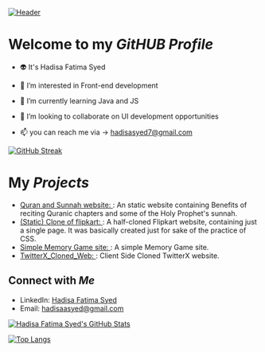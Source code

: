 [![Header](https://www.techspot.com/images2/news/bigimage/2019/10/2019-10-25-image-5.jpg)](https://github.com/hadisafatima)

# **Welcome to my** *GitHUB Profile*

- 👽 It's Hadisa Fatima Syed

- 👀 I’m interested in Front-end development
  
- 🌱 I’m currently learning Java and JS
  
- 💞️ I’m looking to collaborate on UI development opportunities
  
- 📫 you can reach me via -> hadisasyed7@gmail.com

 [![GitHub Streak](https://streak-stats.demolab.com/?user=hadisafatima)](https://git.io/streak-stats)

# **My** *Projects*

- [Quran and Sunnah website: ](https://hadisafatima.github.io/Wisdoms-of-Holy-Quran-and-Sunnahs/): An static website containing Benefits of reciting Quranic chapters and some of the Holy Prophet's sunnah.
- [(Static) Clone of flipkart: ](https://hadisafatima.github.io/flipkart-website/): A half-cloned Flipkart website, containing just a single page. It was basically created just for sake of the practice of CSS.
- [Simple Memory Game site: ](https://hadisafatima.github.io/Simple-Memory-Game-web/) : A simple Memory Game site.
- [TwitterX_Cloned_Web: ](https://hadisafatima.github.io/TwitterX_Clone/) : Client Side Cloned TwitterX website.

  
## **Connect with** *Me*

- LinkedIn: [Hadisa Fatima Syed](https://www.linkedin.com/in/hadisa-fatima-syed-85537a266/)
- Email: hadisaasyed@gmail.com

[![Hadisa Fatima Syed's GitHub Stats](https://github-readme-stats.vercel.app/api?username=hadisafatima&show_icons=true&theme=radical)](https://github.com/anuraghazra/github-readme-stats)

[![Top Langs](https://github-readme-stats.vercel.app/api/top-langs/?username=hadisafatima&layout=compact)](https://github.com/anuraghazra/github-readme-stats)

<!---
hadisafatima/hadisafatima is a ✨ special ✨ repository because its `README.md` (this file) appears on your GitHub profile.
You can click the Preview link to take a look at your changes.
--->
